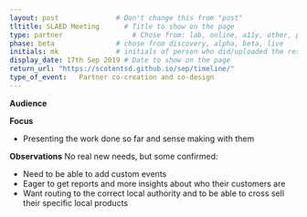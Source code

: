 ```yaml
---
layout: post              # Don't change this from "post"
tltitle: SLAED Meeting      # Title to show on the page
type: partner                 # Chose from: lab, online, a11y, other, partner
phase: beta               # chose from discovery, alpha, beta, live
initials: mk              # initials of person who did/uploaded the research
display_date: 17th Sep 2019 # Date to show on the page
return_url: "https://scotentsd.github.io/sep/timeline/"         
type_of_event:   Partner co-creation and co-design
---
```


**Audience**


**Focus**
- Presenting the work done so far and sense making with them

**Observations**
No real new needs, but some confirmed:
- Need to be able to add custom events
- Eager to get reports and more insights about who their customers are
- Want routing to the correct local authority and to be able to cross sell their specific local products
